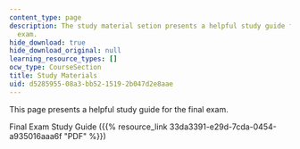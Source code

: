 ```yaml
---
content_type: page
description: The study material setion presents a helpful study guide for the final
  exam.
hide_download: true
hide_download_original: null
learning_resource_types: []
ocw_type: CourseSection
title: Study Materials
uid: d5285955-08a3-bb52-1519-2b047d2e8aae
---
```


This page presents a helpful study guide for the final exam.

Final Exam Study Guide ({{% resource_link 33da3391-e29d-7cda-0454-a935016aaa6f "PDF" %}})